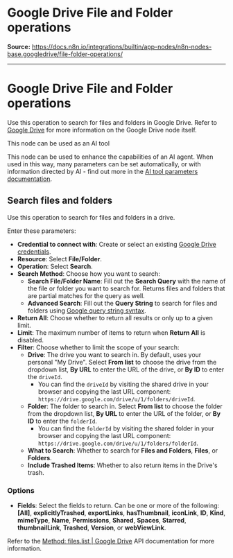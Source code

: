 # Google Drive File and Folder operations

**Source:** https://docs.n8n.io/integrations/builtin/app-nodes/n8n-nodes-base.googledrive/file-folder-operations/

---

# Google Drive File and Folder operations

Use this operation to search for files and folders in Google Drive. Refer to [Google Drive](../) for more information on the Google Drive node itself.

This node can be used as an AI tool

This node can be used to enhance the capabilities of an AI agent. When used in this way, many parameters can be set automatically, or with information directed by AI - find out more in the [AI tool parameters documentation](../../../../../advanced-ai/examples/using-the-fromai-function/).

## Search files and folders

Use this operation to search for files and folders in a drive.

Enter these parameters:

- **Credential to connect with**: Create or select an existing [Google Drive credentials](../../../credentials/google/).
- **Resource**: Select **File/Folder**.
- **Operation**: Select **Search**.
- **Search Method**: Choose how you want to search:
  - **Search File/Folder Name**: Fill out the **Search Query** with the name of the file or folder you want to search for. Returns files and folders that are partial matches for the query as well.
  - **Advanced Search**: Fill out the **Query String** to search for files and folders using [Google query string syntax](https://developers.google.com/drive/api/guides/search-files).
- **Return All**: Choose whether to return all results or only up to a given limit.
- **Limit**: The maximum number of items to return when **Return All** is disabled.
- **Filter**: Choose whether to limit the scope of your search:
  - **Drive**: The drive you want to search in. By default, uses your personal "My Drive". Select **From list** to choose the drive from the dropdown list, **By URL** to enter the URL of the drive, or **By ID** to enter the `driveId`.
    - You can find the `driveId` by visiting the shared drive in your browser and copying the last URL component: `https://drive.google.com/drive/u/1/folders/driveId`.
  - **Folder**: The folder to search in. Select **From list** to choose the folder from the dropdown list, **By URL** to enter the URL of the folder, or **By ID** to enter the `folderId`.
    - You can find the `folderId` by visiting the shared folder in your browser and copying the last URL component: `https://drive.google.com/drive/u/1/folders/folderId`.
  - **What to Search**: Whether to search for **Files and Folders**, **Files**, or **Folders**.
  - **Include Trashed Items**: Whether to also return items in the Drive's trash.

### Options

- **Fields**: Select the fields to return. Can be one or more of the following: **[All]**, **explicitlyTrashed**, **exportLinks**, **hasThumbnail**, **iconLink**, **ID**, **Kind**, **mimeType**, **Name**, **Permissions**, **Shared**, **Spaces**, **Starred**, **thumbnailLink**, **Trashed**, **Version**, or **webViewLink**.

Refer to the [Method: files.list | Google Drive](https://developers.google.com/drive/api/reference/rest/v2/files/list) API documentation for more information.
